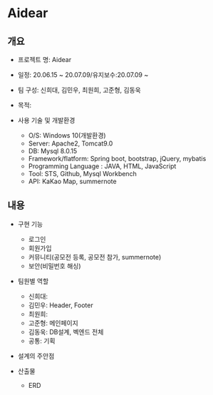 # Aidear

## 개요
* 프로젝트 명: Aidear

* 일정: 20.06.15 ~ 20.07.09/유지보수:20.07.09 ~

* 팀 구성: 신희대, 김민우, 최원희, 고준형, 김동욱

* 목적: 

* 사용 기술 및 개발환경
  * O/S: Windows 10(개발환경)
  * Server: Apache2, Tomcat9.0
  * DB: Mysql 8.0.15
  * Framework/flatform: Spring boot, bootstrap, jQuery, mybatis
  * Programming Language : JAVA, HTML, JavaScript
  * Tool: STS, Github, Mysql Workbench
  * API: KaKao Map, summernote
  
## 내용
* 구현 기능
  * 로그인
  * 회원가입
  * 커뮤니티(공모전 등록, 공모전 참가, summernote)
  * 보안(비밀번호 해싱)
  
* 팀원별 역할
  * 신희대: 
  * 김민우: Header, Footer
  * 최원희: 
  * 고준형: 메인페이지
  * 김동욱: DB설계, 벡엔드 전체
  * 공통: 기획

* 설계의 주안점

* 산출물
  * ERD
  
